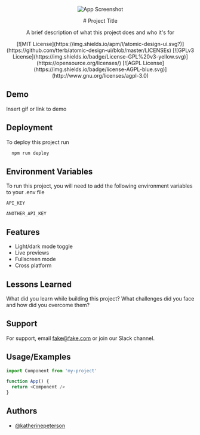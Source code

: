 <div markdown="1" align="center">    

![App Screenshot](https://via.placeholder.com/468x300?text=App+Screenshot+Here)

</div>

<p align="center" markdown="1">

</p>

<p align="center">
  # Project Title
</p>

<p align="center">
A brief description of what this project does and who it's for
</p>

<p align="center">
[![MIT License](https://img.shields.io/apm/l/atomic-design-ui.svg?)](https://github.com/tterb/atomic-design-ui/blob/master/LICENSEs)
[![GPLv3 License](https://img.shields.io/badge/License-GPL%20v3-yellow.svg)](https://opensource.org/licenses/)
[![AGPL License](https://img.shields.io/badge/license-AGPL-blue.svg)](http://www.gnu.org/licenses/agpl-3.0)
</p>

## Demo

Insert gif or link to demo


## Deployment

To deploy this project run

```bash
  npm run deploy
```


## Environment Variables

To run this project, you will need to add the following environment variables to your .env file

`API_KEY`

`ANOTHER_API_KEY`


## Features

- Light/dark mode toggle
- Live previews
- Fullscreen mode
- Cross platform


## Lessons Learned

What did you learn while building this project? What challenges did you face and how did you overcome them?


## Support

For support, email fake@fake.com or join our Slack channel.


## Usage/Examples

```javascript
import Component from 'my-project'

function App() {
  return <Component />
}
```


## Authors

- [@katherinepeterson](https://www.github.com/octokatherine)

